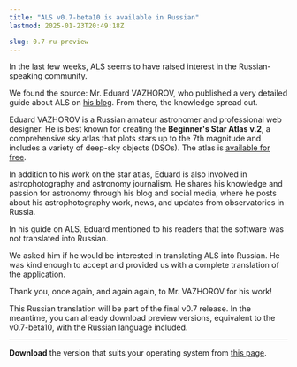 ```yaml
---
title: "ALS v0.7-beta10 is available in Russian"
lastmod: 2025-01-23T20:49:18Z

slug: 0.7-ru-preview
---
```


In the last few weeks, ALS seems to have raised interest in the Russian-speaking community.

We found the source: Mr. Eduard VAZHOROV, who published a very detailed guide about ALS on
[his blog](https://vazhorov.wordpress.com/). From there, the knowledge spread out.

Eduard VAZHOROV is a Russian amateur astronomer and professional web designer. He is best known for creating the
**Beginner's Star Atlas v.2**, a comprehensive sky atlas that plots stars up to the 7th magnitude and includes a variety
of deep-sky objects (DSOs). The atlas is [available for free](https://vazhorov.wordpress.com/2023/11/23/beginners-sky-atlas-v2-plus/).

In addition to his work on the star atlas, Eduard is also involved in astrophotography and astronomy journalism. He
shares his knowledge and passion for astronomy through his blog and social media, where he posts about his
astrophotography work, news, and updates from observatories in Russia.

In his guide on ALS, Eduard mentioned to his readers that the software was not translated into Russian.

We asked him if he would be interested in translating ALS into Russian. He was kind enough to accept and provided us with
a complete translation of the application.

Thank you, once again, and again again, to Mr. VAZHOROV for his work!

This Russian translation will be part of the final v0.7 release. In the meantime, you can already download preview
versions, equivalent to the v0.7-beta10, with the Russian language included.

---

**Download** the version that suits your operating system from [this page](https://als-app.org/nightlies/2025-01-19-cd17364f/).
